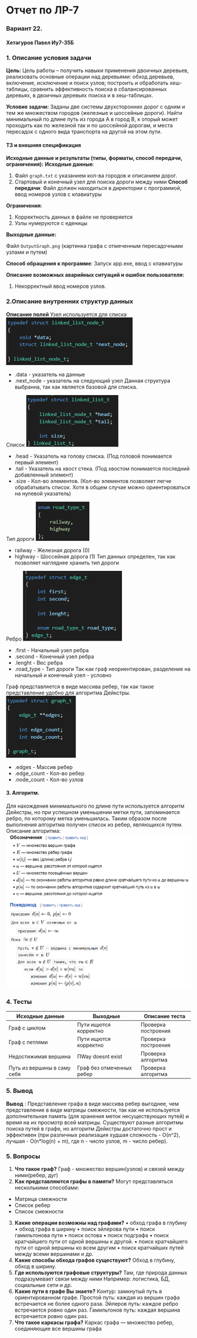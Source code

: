 # Отчет по ЛР-7

### Вариант 22.

#### Хетагуров Павел Иу7-35Б

### 1. Описание условия задачи

**Цель:** Цель работы – получить навыки применения двоичных деревьев,
реализовать основные операции над деревьями: обход деревьев, включение,
исключение и поиск узлов; построить и обработать хеш-таблицы, сравнить
эффективность поиска в сбалансированных деревьях, в двоичных деревьях
поиска и в хеш-таблицах.



**Условие задачи:** Заданы две системы двухсторонних дорог с одним и тем же множеством городов (железные и шоссейные дороги). Найти минимальный по длине путь из города A в город B, к
оторый может проходить как по железной так и по шоссейной дорогам, и места пересадок с одного вида транспорта на другой на этом пути.

#### ТЗ и внешняя спецификация

**Исходные данные и результаты (типы, форматы, способ передачи, ограничения):**
**Исходные данные**:

1. Файл ```graph.txt``` с указанием кол-ва городов и описанием дорог.
2. Стартовый и конечный узел для поиска дороги между ними
**Способ передачи**: Файл должен находиться в директории с программой, ввод номеров узлов с клавиатуры

**Ограничения**:
1. Корректность данных в файле не проверяется
2. Узлы нумеруются с еденицы

**Выходные данные:**

Файл ```OutputGraph.png``` (картинка графа с отмеченным пересадочными узлами и путем)

**Способ обращения к программе**: Запуск app.exe, ввод с клавиатуры

**Описание возможных аварийных ситуаций и ошибок пользователя:**

1. Некорректный ввод номеров узлов.

### 2.Описание внутренних структур данных

**Описание полей**
Узел используется для списка
<img src="img/node.png">
* .data - указатель на данные
* .next_node - указатель на следующий узел
Данная структура выбранна, так как является базовой для списка.

Список
<img src="img/list.png">
* .head  - Указатель на голову списка. (Под головой понимается первый элемент)
* .tail - Указатель на хвост стека. (Под хвостом понимается последний добавленный элемент)
* .size - Кол-во элементов. (Кол-во элементов позволяет легче обрабатывать список. Хотя в общем случае можно ориентироваться на нулевой указатель)

Тип дороги
<img src="img/road_type.png">
* railway - Железная дорога (0)
* highway - Шоссейная дорога (1)
Тип данных определен, так как позволяет нагляднее хранить тип дороги

Ребро
<img src="img/edge.png">
* .first - Начальный узел ребра
* .second - Конечный узел ребра
* .lenght - Вес ребра
* .road_type - Тип дороги
Так как граф неориентирован, разделение на начальный и конечный узел - условно

Граф представляется в виде массива ребер, так как такое представление удобно для алгоритма Дейкстры.
<img src="img/graph.png">
* .edges - Массив ребер
* .edge_count - Кол-во ребер
* .node_count - Кол-во узлов

#### 3. Алгоритм.

Для нахождения минимального по длине пути используется алгоритм Дейкстры, но при успешном уменьшении метки пути, запоминается ребро, по которому метка уменьшилась. Таким образом после выполнения алгоритма получен список из ребер, являющихся путем.
Описание алгоритма:
<img src="img/dejkstra.png">

### 4. Тесты
|  Исходные данные |  Выходные |  Описание теста |
| --- | --- | --- |
| Граф с циклом | Пути ищются корректно |  Проверка построения |
| Граф с петлями | Пути ищются корректно | Проверка построения |
| Недостижимая вершина  | ПWay doesnt exist | Проверка алгоритма |
| Путь из вершины в саму себя | Граф без отмеченных ребер | Проверка алгоритма |

### 5. Вывод

**Вывод** : Представление графа в виде массива ребер выгоднее, чем представление в виде матрицы смежности, так как не используется дополнительная память (для хранения меток несуществующих путей) и время на их просмотр всей матрицы.
Существуют разные алгоритмы поиска путей в графе, но алгоритм Дейкстры достаточно прост и эффективен (при различных реализация худшая сложность - O(n^2), лучшая - O(n*log(n) + m), где n - число узлов, m - число ребер).

### 5. Вопросы
1. **Что такое граф?**
Граф - множество вершин(узлов) и связей между ними(ребер, дуг)
2. **Как представляются графы в памяти?**
Могут представляться несколькими способами:
 * Матрица смежности
 * Список ребер
 * Список смежности
3. **Какие операции возможны над графами?**
•	обход графа в глубину
•	обход графа в ширину
•	поиск эйлерова пути
•	поиск гамильтонова пути
•	поиск остова
•	поиск подграфа
•	поиск кратчайшего пути от одной вершины к другой.
•	поиск кратчайшего пути от одной вершины ко всем другим
•	поиск кратчайших путей между всеми вершинами
и др.
4. **Какие способы обхода графов существуют?**
Обход в глубину, обход в ширину.
5. **Где используются графовые структуры?**
Там, где природа данных подразумевает связи между ними
Например: логистика, БД, социальные сети и др.
6. **Какие пути в графе Вы знаете?**
Контур: замкнутый путь в ориентированном графе.
Простой путь: каждая из вершин графа встречается не более одного раза.
Эйлеров путь: каждое ребро встречается ровно один раз.
Гамильтонов путь: каждая вершина встречается ровно один раз.
7. **Что такое каркасы графа?**
Каркас графа — множество ребер, соединяющие все вершины графа
